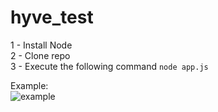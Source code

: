# hyve_test
1 - Install Node  
2 - Clone repo  
3 - Execute the following command `node app.js`  

Example:  
![example](http://url/to/img.png)
